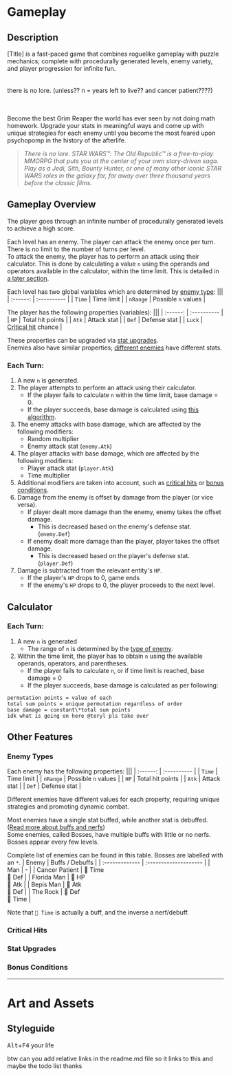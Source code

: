 # Gameplay
## Description
\[Title] is a fast-paced game that combines roguelike gameplay with puzzle mechanics; complete with procedurally generated levels, enemy variety, and player progression for infinite fun.
<br><br><br>
there is no lore. (unless?? n = years left to live?? and cancer patient????)
<br><br><br>

Become the best Grim Reaper the world has ever seen by not doing math homework. Upgrade your stats in meaningful ways and come up with unique strategies for each enemy until you become the most feared upon psychopomp in the history of the afterlife.

> *There is no lore. STAR WARS™: The Old Republic™ is a free-to-play MMORPG that puts you at the center of your own story-driven saga. Play as a Jedi, Sith, Bounty Hunter, or one of many other iconic STAR WARS roles in the galaxy far, far away over three thousand years before the classic films.*


## Gameplay Overview
The player goes through an infinite number of procedurally generated levels to achieve a high score.

Each level has an enemy. The player can attack the enemy once per turn. There is no limit to the number of turns per level.\
To attack the enemy, the player has to perform an attack using their calculator. This is done by calculating a value `n` using the operands and operators available in the calculator, within the time limit. This is detailed in [a later section](#calculator).

Each level has two global variables which are determined by [enemy type](#enemy-types):
|||
| :------: | :---------- |
| `Time`   | Time limit |
| `nRange` | Possible `n` values |

The player has the following properties (variables):
|||
| :------: | :---------- |
| `HP`     | Total hit points |
| `Atk`    | Attack stat |
| `Def`    | Defense stat |
| `Luck`   | [Critical hit](#critical-hits) chance |

These properties can be upgraded via [stat upgrades](#stat-upgrades).\
Enemies also have similar properties; [different enemies](#enemy-types) have different stats.

### Each Turn:
1. A new `n` is generated.
2. The player attempts to perform an attack using their calculator.
   - If the player fails to calculate `n` within the time limit, base damage = 0.
   - If the player succeeds, base damage is calculated using [this algorithm](#calculator).
3. The enemy attacks with base damage, which are affected by the following modifiers:
   - Random multiplier
   - Enemy attack stat (`enemy.Atk`)
4. The player attacks with base damage, which are affected by the following modifiers:
   - Player attack stat (`player.Atk`)
   - Time multiplier
5. Additional modifiers are taken into account, such as [critical hits](#critical-hits) or [bonus conditions](#bonus-conditions).
6. Damage from the enemy is offset by damage from the player (or vice versa).
   - If player dealt more damage than the enemy, enemy takes the offset damage.
     - This is decreased based on the enemy's defense stat. (`enemy.Def`)
   - If enemy dealt more damage than the player, player takes the offset damage.
     - This is decreased based on the player's defense stat. (`player.Def`)
7. Damage is subtracted from the relevant entity's `HP`.
   - If the player's `HP` drops to 0, game ends
   - If the enemy's `HP` drops to 0, the player proceeds to the next level.


## Calculator
### Each Turn:
1. A new `n` is generated
   - The range of `n` is determined by the [type of enemy](#enemy-types).
2. Within the time limit, the player has to obtain `n` using the available operands, operators, and parentheses.
   - If the player fails to calculate `n`, or if time limit is reached, base damage = 0
   - If the player succeeds, base damage is calculated as per following:
```
permutation points = value of each
total sum points = unique permutation regardless of order
base damage = constant\*total sum points
idk what is going on here @teryl pls take over
```


## Other Features
### Enemy Types
Each enemy has the following properties:
|||
| :------: | :---------- |
| `Time`   | Time limit |
| `nRange` | Possible `n` values |
| `HP`     | Total hit points |
| `Atk`    | Attack stat |
| `Def`    | Defense stat |

Different enemies have different values for each property, requiring unique strategies and promoting dynamic combat.

Most enemies have a single stat buffed, while another stat is debuffed. ([Read more about buffs and nerfs](https://en.wikipedia.org/wiki/Game_balance#Buffs_and_nerfs))\
Some enemies, called Bosses, have multiple buffs with little or no nerfs. Bosses appear every few levels.

Complete list of enemies can be found in this table. Bosses are labelled with an `*`.
| Enemy          | Buffs / Debuffs       |
| :------------- | :-------------------- |
| Man            | -                     |
| Cancer Patient | 🔽 Time <br> 🔽 Def  |
| Florida Man    | 🔼 HP   <br> 🔽 Atk  |
| Bepis Man      | 🔼 Atk  <br> 🔽 Def  |
| The Rock       | 🔼 Def  <br> 🔼 Time |

Note that `🔽 Time` is actually a buff, and the inverse a nerf/debuff.

### Critical Hits
### Stat Upgrades
### Bonus Conditions
---
# Art and Assets
## Styleguide
<kbd>Alt</kbd>+<kbd>F4</kbd> your life

btw can you add relative links in the readme.md file so it links to this and maybe the todo list thanks
